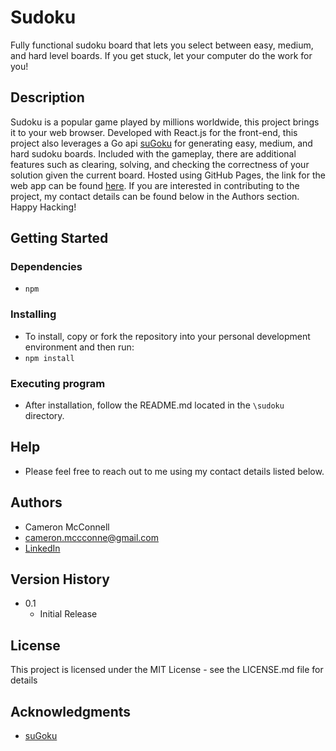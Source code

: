 # Sudoku

Fully functional sudoku board that lets you select between easy, medium, and hard level boards. If you get stuck, let your computer do the work for you!

## Description

Sudoku is a popular game played by millions worldwide, this project brings it to your web browser. Developed with React.js for the front-end, this project also leverages a Go api [suGoku](https://github.com/bertoort/sugoku) for generating easy, medium, and hard sudoku boards. Included with the gameplay, there are additional features such as clearing, solving, and checking the correctness of your solution given the current board. Hosted using GitHub Pages, the link for the web app can be found [here](https://cameronmcconnell.github.io/Sudoku/). If you are interested in contributing to the project, my contact details can be found below in the Authors section. Happy Hacking!

## Getting Started

### Dependencies

* ```npm```

### Installing

* To install, copy or fork the repository into your personal development environment and then run:
* ```npm install```

### Executing program

* After installation, follow the README.md located in the ```\sudoku``` directory.

## Help

* Please feel free to reach out to me using my contact details listed below.

## Authors

* Cameron McConnell
* cameron.mccconne@gmail.com
* [LinkedIn](https://www.linkedin.com/in/cameron-mcconnell-704b17225/)

## Version History

* 0.1
    * Initial Release

## License

This project is licensed under the MIT License - see the LICENSE.md file for details

## Acknowledgments

* [suGoku](https://github.com/bertoort/sugoku)
